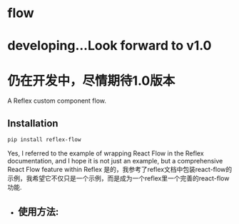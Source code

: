 # flow
# developing...Look forward to v1.0
# 仍在开发中，尽情期待1.0版本
A Reflex custom component flow.

## Installation

```bash
pip install reflex-flow
```

Yes, I referred to the example of wrapping React Flow in the Reflex documentation, and I hope it is not just an example, but a comprehensive React Flow feature within Reflex
是的，我参考了reflex文档中包装react-flow的示例，我希望它不仅只是一个示例，而是成为一个reflex里一个完善的react-flow功能.

- 使用方法:
  - 
